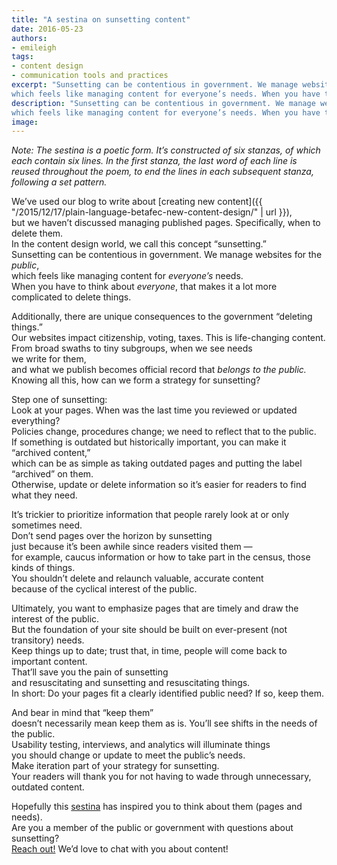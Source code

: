 ```yaml
---
title: "A sestina on sunsetting content"
date: 2016-05-23
authors:
- emileigh
tags:
- content design
- communication tools and practices
excerpt: "Sunsetting can be contentious in government. We manage websites for the public,
which feels like managing content for everyone’s needs. When you have to think about everyone, that makes it a lot more complicated to delete things."
description: "Sunsetting can be contentious in government. We manage websites for the public,
which feels like managing content for everyone’s needs. When you have to think about everyone, that makes it a lot more complicated to delete things."
image:
---
```


*Note: The sestina is a poetic form. It’s constructed of six stanzas, of
which each contain six lines. In the first stanza, the last word of each
line is reused throughout the poem, to end the lines in each subsequent
stanza, following a set pattern.*

We’ve used our blog to write about [creating new
content]({{ "/2015/12/17/plain-language-betafec-new-content-design/" | url }}),
<br/>but we haven’t discussed managing published pages. Specifically, when to
delete them.<br/>
In the content design world, we call this concept “sunsetting.”<br/>
Sunsetting can be contentious in government. We manage websites for the
*public*,<br/>
which feels like managing content for *everyone’s* needs.<br/>
When you have to think about *everyone*, that makes it a lot more
complicated to delete things.<br/>

Additionally, there are unique consequences to the government “deleting
things.”<br/>
Our websites impact citizenship, voting, taxes. This is life-changing
content.<br/>
From broad swaths to tiny subgroups, when we see needs<br/>
we write for them,<br/>
and what we publish becomes official record that *belongs to the
public.*<br/>
Knowing all this, how can we form a strategy for sunsetting?<br/>

Step one of sunsetting:<br/>
Look at your pages. When was the last time you reviewed or updated
everything?<br/>
Policies change, procedures change; we need to reflect that to the
public.<br/>
If something is outdated but historically important, you can make it
“archived content,”<br/>
which can be as simple as taking outdated pages and putting the label
“archived” on them.<br/>
Otherwise, update or delete information so it’s easier for readers to
find what they need.

It’s trickier to prioritize information that people rarely look at or
only sometimes need.<br/>
Don’t send pages over the horizon by sunsetting<br/>
just because it’s been awhile since readers visited them —<br/>
for example, caucus information or how to take part in the census, those
kinds of things.<br/>
You shouldn’t delete and relaunch valuable, accurate content<br/>
because of the cyclical interest of the public.

Ultimately, you want to emphasize pages that are timely and draw the
interest of the public.<br/>
But the foundation of your site should be built on ever-present (not
transitory) needs.<br/>
Keep things up to date; trust that, in time, people will come back to
important content.<br/>
That’ll save you the pain of sunsetting<br/>
and resuscitating and sunsetting and resuscitating things.<br/>
In short: Do your pages fit a clearly identified public need? If so,
keep them.

And bear in mind that “keep them”<br/>
doesn’t necessarily mean keep them as is. You’ll see shifts in the needs
of the public.<br/>
Usability testing, interviews, and analytics will illuminate things<br/>
you should change or update to meet the public’s needs.<br/>
Make iteration part of your strategy for sunsetting.<br/>
Your readers will thank you for not having to wade through unnecessary,
outdated content.

Hopefully this [sestina](https://en.wikipedia.org/wiki/Sestina) has
inspired you to think about them (pages and needs).<br/>
Are you a member of the public or government with questions about
sunsetting?<br/>
[Reach out!](mailto:18f@gsa.gov) We’d love to chat with you about
content!
